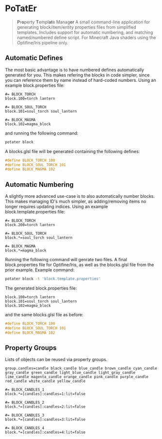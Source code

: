 # PoTatEr
> **P**r**o**perty **T**empl**at**e Manag**er**
A small command-line application for generating block/item/entity properties files from simplified templates. Includes support for automatic numbering, and matching named/numbered define script. For Minecraft Java shaders using the Optifine/Iris pipeline only.

## Automatic Defines
The most basic advantage is to have numbered defines automatically generated for you. This makes refering the blocks in code simpler, since you can reference them by name instead of hard-coded numbers. Using an example block.properties file:
```properties
#= BLOCK_TORCH
block.100=torch lantern

#= BLOCK_SOUL_TORCH
block.101=soul_torch soul_lantern

#= BLOCK_MAGMA
block.102=magma_block
```

and running the following command:
```sh
potater block
```

A blocks.glsl file will be generated containing the following defines:
```glsl
#define BLOCK_TORCH 100
#define BLOCK_SOUL_TORCH 101
#define BLOCK_MAGMA 102
```

## Automatic Numbering
A slightly more advanced use-case is to also automatically number blocks. This makes managing ID's much simpler, as adding/removing items no longer requires updating indices. Using an example block.template.properties file:
```properties
#= BLOCK_TORCH
block.200=torch lantern

#= BLOCK_SOUL_TORCH
block.*=soul_torch soul_lantern

#= BLOCK_MAGMA
block.*=magma_block
```

Running the following command will genrate two files. A final block.properties file for Optifine/Iris, as well as the blocks.glsl file from the prior example. Example command:
```sh
potater block -t 'block.template.properties'
```

The generated block.properties file:
```properties
block.100=torch lantern
block.101=soul_torch soul_lantern
block.102=magma_block
```

and the same blocks.glsl file as before:
```glsl
#define BLOCK_TORCH 100
#define BLOCK_SOUL_TORCH 101
#define BLOCK_MAGMA 102
```

## Property Groups
Lists of objects can be reused via property groups.
```properties
group.candles=candle black_candle blue_candle brown_candle cyan_candle gray_candle green_candle light_blue_candle light_gray_candle lime_candle magenta_candle orange_candle pink_candle purple_candle red_candle white_candle yellow_candle

#= BLOCK_CANDLES_1
block.*=[candles]:candles=1:lit=false

#= BLOCK_CANDLES_2
block.*=[candles]:candles=2:lit=false

#= BLOCK_CANDLES_3
block.*=[candles]:candles=3:lit=false

#= BLOCK_CANDLES_4
block.*=[candles]:candles=4:lit=false
```
